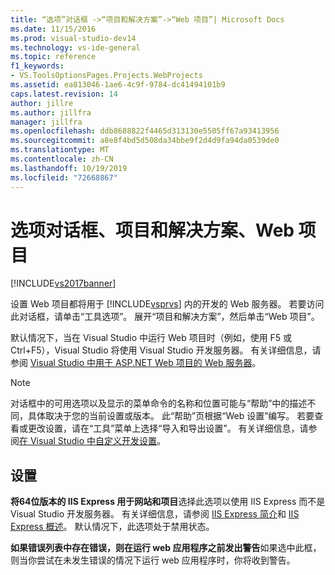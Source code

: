 ```yaml
---
title: “选项”对话框 ->“项目和解决方案”->“Web 项目”| Microsoft Docs
ms.date: 11/15/2016
ms.prod: visual-studio-dev14
ms.technology: vs-ide-general
ms.topic: reference
f1_keywords:
- VS.ToolsOptionsPages.Projects.WebProjects
ms.assetid: ea813046-1ae6-4c9f-9784-dc41494101b9
caps.latest.revision: 14
author: jillre
ms.author: jillfra
manager: jillfra
ms.openlocfilehash: ddb8688822f4465d313130e5505ff67a93413956
ms.sourcegitcommit: a8e8f4bd5d508da34bbe9f2d4d9fa94da0539de0
ms.translationtype: MT
ms.contentlocale: zh-CN
ms.lasthandoff: 10/19/2019
ms.locfileid: "72668867"
---
```

# <a name="options-dialog-box-projects-and-solutions-web-projects"></a>选项对话框、项目和解决方案、Web 项目
[!INCLUDE[vs2017banner](../../includes/vs2017banner.md)]

设置 Web 项目都将用于 [!INCLUDE[vsprvs](../../includes/vsprvs-md.md)] 内的开发的 Web 服务器。 若要访问此对话框，请单击“工具选项”。 展开“项目和解决方案”，然后单击“Web 项目”。

 默认情况下，当在 Visual Studio 中运行 Web 项目时（例如，使用 F5 或 Ctrl+F5），Visual Studio 将使用 Visual Studio 开发服务器。 有关详细信息，请参阅 [Visual Studio 中用于 ASP.NET Web 项目的 Web 服务器](https://msdn.microsoft.com/31d4f588-df59-4b7e-b9ea-e1f2dd204328)。

> [!NOTE]
> 对话框中的可用选项以及显示的菜单命令的名称和位置可能与“帮助”中的描述不同，具体取决于您的当前设置或版本。 此“帮助”页根据“Web 设置”编写。 若要查看或更改设置，请在“工具”菜单上选择“导入和导出设置”。 有关详细信息，请参阅[在 Visual Studio 中自定义开发设置](https://msdn.microsoft.com/22c4debb-4e31-47a8-8f19-16f328d7dcd3)。

## <a name="settings"></a>设置
 **将64位版本的 IIS Express 用于网站和项目**选择此选项以使用 IIS Express 而不是 Visual Studio 开发服务器。 有关详细信息，请参阅 [IIS Express 简介](http://go.microsoft.com/?linkid=9747914)和 [IIS Express 概述](http://go.microsoft.com/?linkid=9747915)。 默认情况下，此选项处于禁用状态。

 **如果错误列表中存在错误，则在运行 web 应用程序之前发出警告**如果选中此框，则当你尝试在未发生错误的情况下运行 web 应用程序时，你将收到警告。
